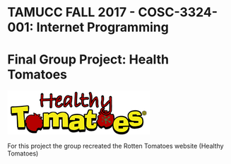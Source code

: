 # TAMUCC FALL 2017 - COSC-3324-001: Internet Programming
# Final Group Project: Health Tomatoes
![alt text](https://github.com/hleebarton97/COSC-3351-001_Healthy-Tomatoes/blob/master/images/logo.png)

For this project the group recreated the Rotten Tomatoes website (Healthy Tomatoes)
